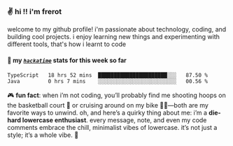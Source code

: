 ### ✌️ hi !! i'm frerot

welcome to my github profile! i'm passionate about technology, coding, and
building cool projects. i enjoy learning new things and experimenting with
different tools, that's how i learnt to code

#### 📡 my [_`hackatime`_](https://waka.hackclub.com/) stats for this week so far

<!--START_SECTION:waka-->

```txt
TypeScript   18 hrs 52 mins  ██████████████████████░░░   87.50 %
Java         0 hrs 7 mins    ░░░░░░░░░░░░░░░░░░░░░░░░░   00.56 %
```

<!--END_SECTION:waka-->

🎮 **fun fact**: when i’m not coding, you’ll probably find me shooting hoops on
the basketball court 🏀 or cruising around on my bike 🚴‍♂️—both are my favorite
ways to unwind. oh, and here’s a quirky thing about me: i’m a **die-hard
lowercase enthusiast**. every message, note, and even my code comments embrace
the chill, minimalist vibes of lowercase. it’s not just a style; it’s a whole
vibe. 🤘
